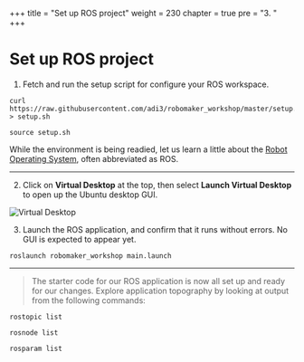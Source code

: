 +++
title = "Set up ROS project"
weight = 230
chapter = true
pre = "3. "
+++

# Set up ROS project

1. Fetch and run the setup script for configure your ROS workspace.

```
curl https://raw.githubusercontent.com/adi3/robomaker_workshop/master/setup.sh > setup.sh

source setup.sh
```

While the environment is being readied, let us learn a little about the [Robot Operating System](/setup/4_robot_os/), often abbreviated as ROS.

---

2. Click on **Virtual Desktop** at the top, then select **Launch Virtual Desktop** to open up the Ubuntu desktop GUI.

![Virtual Desktop](/virtual-desktop.png?classes=border)

3. Launch the ROS application, and confirm that it runs without errors. No GUI is expected to appear yet.

```
roslaunch robomaker_workshop main.launch
```

---

> The starter code for our ROS application is now all set up and ready for our changes. Explore application topography by looking at output from the following commands:

```
rostopic list

rosnode list

rosparam list
```
